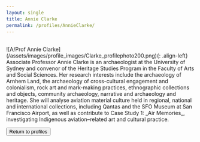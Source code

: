 ```yaml
---
layout: single
title: Annie Clarke
permalink: /profiles/AnnieClarke/
---
```

<br>
![A/Prof Annie Clarke](/assets/images/profile_images/Clarke_profilephoto200.png){: .align-left}
Associate Professor Annie Clarke is an archaeologist at the University of Sydney and convenor of the Heritage Studies Program in the Faculty of Arts and Social Sciences. Her research interests include the archaeology of Arnhem Land, the archaeology of cross-cultural engagement and colonialism, rock art and mark-making practices, ethnographic collections and objects, community archaeology, narrative and archaeology and heritage. She will analyse aviation material culture held in regional, national and international collections, including Qantas and the SFO Museum at San Francisco Airport, as well as contribute to Case Study 1: _Air Memories_, investigating Indigenous aviation–related art and cultural practice.

<p><a href="http://www.heritageoftheair.org.au/profiles"><button class="button">Return to profiles</button></a></p>
